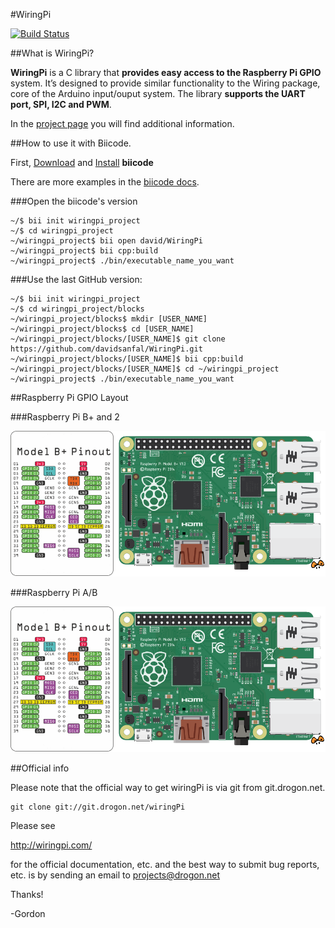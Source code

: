 #WiringPi


[![Build Status](https://webapi.biicode.com/v1/badges/david/david/WiringPi/master)](https://www.biicode.com/david/WiringPi)

##What is WiringPi?

**WiringPi** is a C library that **provides easy access to the Raspberry Pi GPIO** system. It’s designed to provide similar functionality to the Wiring package, core of the Arduino input/ouput system. The library **supports the UART port, SPI, I2C and PWM**.

In the [project page](http://wiringpi.com/reference/) you will find additional information.

##How to use it with Biicode.

First, [Download](https://www.biicode.com/downloads) and [Install](http://docs.biicode.com/c++/installation.html) **biicode**

There are more examples in the [biicode docs](http://docs.biicode.com/raspberrypi/examples/wiringpi.html).

###Open the biicode's version

	~/$ bii init wiringpi_project
    ~/$ cd wiringpi_project
    ~/wiringpi_project$ bii open david/WiringPi
    ~/wiringpi_project$ bii cpp:build
    ~/wiringpi_project$ ./bin/executable_name_you_want

###Use the last GitHub version:

	~/$ bii init wiringpi_project
    ~/$ cd wiringpi_project/blocks
    ~/wiringpi_project/blocks$ mkdir [USER_NAME]
    ~/wiringpi_project/blocks$ cd [USER_NAME]
    ~/wiringpi_project/blocks/[USER_NAME]$ git clone https://github.com/davidsanfal/WiringPi.git
    ~/wiringpi_project/blocks/[USER_NAME]$ bii cpp:build
    ~/wiringpi_project/blocks/[USER_NAME]$ cd ~/wiringpi_project
    ~/wiringpi_project$ ./bin/executable_name_you_want

##Raspberry Pi GPIO Layout

###Raspberry Pi B+ and 2

![](https://raw.githubusercontent.com/davidsanfal/WiringPi/master/pins/rpi2.png)

###Raspberry Pi A/B

![](https://raw.githubusercontent.com/davidsanfal/WiringPi/master/pins/rpi2.png)

##Official info

Please note that the official way to get wiringPi is via git from git.drogon.net.

	git clone git://git.drogon.net/wiringPi

Please see

http://wiringpi.com/

for the official documentation, etc. and the best way to submit bug reports, etc.
is by sending an email to projects@drogon.net

Thanks!

-Gordon
